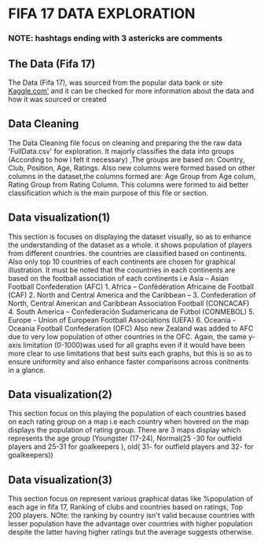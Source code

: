 <h1> FIFA 17 DATA EXPLORATION</h1>

<h3> NOTE: hashtags ending with 3 astericks are comments </h3>

<h2> The Data (Fifa 17)</h2>
 <section>The Data (Fifa 17), was sourced from the popular data bank or site <a href='https://www.kaggle.com/artimous/complete-fifa-2017-player-dataset-global'>Kaggle.com'</a> and it can be checked for more information about the data and how it was sourced or created</section>

<h2> Data Cleaning</h2>
  <section> The Data Cleaning file focus on cleaning and preparing the the raw data 'FullData.csv' for exploration. It majorly classifies the data into groups (According to how i felt it necessary) ,The groups are based on: Country, Club, Position, Age, Ratings. Also new columns were formed based on other columns in the dataset,the columns formed are: Age Group from Age colum, Rating Group from Rating Column. This columns were formed to aid better classification  which is the main purpose of this file or section.</section>

  
  <h2> Data visualization(1)</h2>
  <section> This section is focuses on displaying the dataset visually, so as to enhance the understanding of the dataset as a whole. it shows population of players from different countries. the countries are classified based on continents. Also only top 10 countries of each continents are chosen for graphical illustration. It must be noted that the coountries in each continents are based on the football association of each continents i.e
  Asia – Asian Football Confederation (AFC)
  1. Africa – Confédération Africaine de Football (CAF)
  2. North and Central America and the Caribbean – 
  3. Confederation of North, Central American and Caribbean Association Football (CONCACAF)
  4. South America – Confederación Sudamericana de Fútbol (CONMEBOL)
  5. Europe - Union of European Football Associations (UEFA)
  6. Oceania - Oceania Football Confederation (OFC)
   Also new Zealand was added to AFC due to very low population of other countries in the OFC.
   Again, the same y-axis limitation (0-1000)was used for all graphs even if it would have been more clear to use limitations that best suits each graphs, but this is so as to ensure uniformity and also enhance faster comparisons across conitnents in a glance.</section>

 <h2> Data visualization(2)</h2>
 <section>This section focus on this playing the population of each countries based on each rating group on a map i.e each country when hovered on the map displays the population of rating group. There are 3 maps display which represents the age group (Youngster (17-24), Normal(25 -30 for outfield players and 25-31 for goalkeepers ), old( 31- for outfield players and 32- for goalkeepers)) </section>

 <h2> Data visualization(3)</h2>
 <section> This section focus on represent various graphical datas like %population of each age in fifa 17,  Ranking of clubs and countries based on ratings, Top 200 players.
 NOte: the ranking by country isn't valid because countries with lesser population have the advantage over countries with higher population despite the latter having higher ratings but the average suggests otherwise.</section>